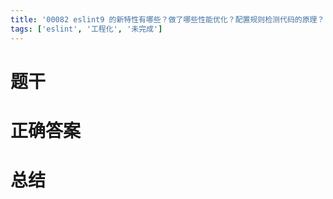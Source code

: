 ```yaml
---
title: '00082 eslint9 的新特性有哪些？做了哪些性能优化？配置规则检测代码的原理？'
tags: ['eslint', '工程化', '未完成']
---
```


# 题干



# 正确答案



# 总结



<script>
  function func() {

  }
  
</script>